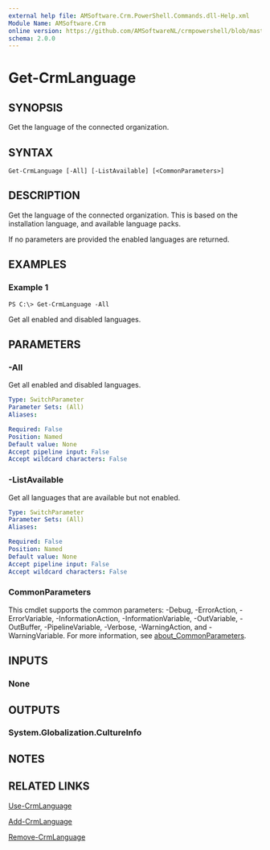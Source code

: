 ```yaml
---
external help file: AMSoftware.Crm.PowerShell.Commands.dll-Help.xml
Module Name: AMSoftware.Crm
online version: https://github.com/AMSoftwareNL/crmpowershell/blob/master/docs/Get-CrmLanguage.md
schema: 2.0.0
---
```


# Get-CrmLanguage

## SYNOPSIS
Get the language of the connected organization.

## SYNTAX

```
Get-CrmLanguage [-All] [-ListAvailable] [<CommonParameters>]
```

## DESCRIPTION
Get the language of the connected organization. This is based on the installation language, and available language packs.

If no parameters are provided the enabled languages are returned.

## EXAMPLES

### Example 1
```
PS C:\> Get-CrmLanguage -All
```

Get all enabled and disabled languages.

## PARAMETERS

### -All
Get all enabled and disabled languages.

```yaml
Type: SwitchParameter
Parameter Sets: (All)
Aliases:

Required: False
Position: Named
Default value: None
Accept pipeline input: False
Accept wildcard characters: False
```

### -ListAvailable
Get all languages that are available but not enabled.

```yaml
Type: SwitchParameter
Parameter Sets: (All)
Aliases:

Required: False
Position: Named
Default value: None
Accept pipeline input: False
Accept wildcard characters: False
```

### CommonParameters
This cmdlet supports the common parameters: -Debug, -ErrorAction, -ErrorVariable, -InformationAction, -InformationVariable, -OutVariable, -OutBuffer, -PipelineVariable, -Verbose, -WarningAction, and -WarningVariable. For more information, see [about_CommonParameters](http://go.microsoft.com/fwlink/?LinkID=113216).

## INPUTS

### None

## OUTPUTS

### System.Globalization.CultureInfo

## NOTES

## RELATED LINKS

[Use-CrmLanguage](Use-CrmLanguage.md)

[Add-CrmLanguage](Add-CrmLanguage.md)

[Remove-CrmLanguage](Remove-CrmLanguage.md)

